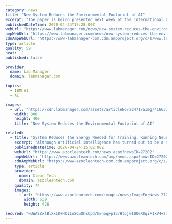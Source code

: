 ```yaml
---
category: news
title: "New System Reduces the Environmental Footprint of AI"
excerpt: "The paper is being presented next week at the International Conference on Learning Representations. Joining Han on the paper are four undergraduate and graduate students from EECS, MIT-IBM Watson AI Lab, and Shanghai Jiao Tong University. The researchers built the system on a recent AI advance called AutoML (for automatic machine learning ..."
publishedDateTime: 2020-04-24T15:28:00Z
webUrl: "https://www.labmanager.com/news/new-system-reduces-the-environmental-footprint-of-ai-22471"
ampWebUrl: "https://www.labmanager.com/news/new-system-reduces-the-environmental-footprint-of-ai-22471/amp"
cdnAmpWebUrl: "https://www-labmanager-com.cdn.ampproject.org/c/s/www.labmanager.com/news/new-system-reduces-the-environmental-footprint-of-ai-22471/amp"
type: article
quality: 59
heat: -1
published: false

provider:
  name: Lab Manager
  domain: labmanager.com

topics:
  - IBM AI
  - AI

images:
  - url: "https://cdn.labmanager.com/assets/articleNo/22471/aImg/41663/greener-artificial-intelligence-m.jpg"
    width: 800
    height: 400
    title: "New System Reduces the Environmental Footprint of AI"

related:
  - title: "System Reduces the Energy Needed for Training, Running Neural Networks"
    excerpt: "Although artificial intelligence has turned out to be a spotlight of some moral concerns, it also has some significant sustainability problems. MIT researchers have developed a new automated AI system with improved computational efficiency and a much smaller carbon footprint. The researchers’ system trains one large neural network comprising ..."
    publishedDateTime: 2020-04-24T15:02:00Z
    webUrl: "https://www.azocleantech.com/news.aspx?newsID=27202"
    ampWebUrl: "https://www.azocleantech.com/amp/news.aspx?newsID=27202"
    cdnAmpWebUrl: "https://www-azocleantech-com.cdn.ampproject.org/c/s/www.azocleantech.com/amp/news.aspx?newsID=27202"
    type: article
    provider:
      name: Clean Tech
      domain: azocleantech.com
    quality: 74
    images:
      - url: "https://www.azocleantech.com/images/news/ImageForNews_27202_15877319223121634.png"
        width: 639
        height: 426

secured: "wUWASZxlBlXxIK+NDiIoSGuOhsCpd/hwnoq+p13/HtqjwIUQ6X8qiFIkV4+2iA4UIvPc3c4ZMzo0grOpl+8P7f9PBdviELS9dx6mMbTzpbqgeWVZ2rF0D4TROBrAoxcjzlwDmLkdKNWBcoCro2MDBn3aYp316piG5Wpmo3iXI2GtQQdlTl2OYr3NNgM254sycLY6+JmVY6PFmx+A5Yq5F1h44poGCjizBvgYj0jxIR+uA724n5VEmNm5fBr+ocyOoTiI2/X1ktEAAuF2lLMlH4k3x7rq3A4J0ulfBq9FUtJk4fDQD1jb6p4wybLIMsEC;j/vfg7iwPlVhZQ4E9x2XuA=="
---
```


